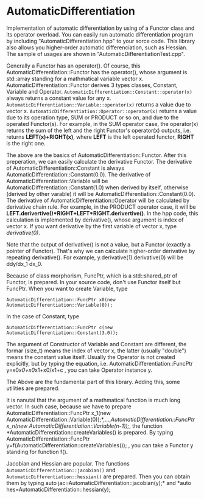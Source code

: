 # AutomaticDifferentiation
Implementation of automatic differentiation by using of a Functor class and its operator overload.
You can easily run automatic differentiation program by including "AutomaticDifferentiation.hpp" to your sorce code.
This library also allows you higher-order automatic differenciation, such as Hessian.
The sample of usages are shown in "AutomaticDifferentiationTest.cpp".

Generally a Functor has an operator().
Of course, this AutomaticDifferentiation::Functor has the operator(),
whose argument is std::array standing for a mathmatical variable vector x.
AutomaticDifferentiation::Functor derives 3 types classes, Constant, Variable and Operator.
`AutomaticDifferentiation::Constant::operator(x)` always returns a constant value for any x.
`AutomaticDifferentiation::Variable::operator(x)` returns a value due to vector x.
`AutomaticDifferentiation::Operator::operator(x)` returns a value due to its operation type, SUM or PRODUCT or so on,
and due to the operated Functor(s).
For example, in the SUM operator case, the operator(x) returns the sum of the left and the right Functor's operator(x) outputs,
i.e. returns **LEFT(x)+RIGHT(x)**, where **LEFT** is the left operated functor, **RIGHT** is the right one.

The above are the basics of AutomaticDifferentiation::Functor.
After this preperation, we can easily calculate the derivative Functor.
The derivative of AutomaticDifferentiation::Constant is always AutomaticDifferentiation::Constant(0.0).
The derivative of AutomaticDifferentiation::Variable will be AutomaticDifferentiation::Constant(1.0) when derived by itself,
otherwise (derived by other varable) it will be AutomaticDifferentiation::Constant(0.0).
The derivative of AutomaticDifferentiation::Operator will be calculated by derivative chain rule.
For example, in the PRODUCT operator case, it will be **LEFT.derivertive()\*RIGHT+LEFT\*RIGHT.derivertive()**.
In the hpp code, this calculation is implemented by derivative(), whose argument is index of vector x.
If you want derivative by the first variable of vector x, type *derivative(0)*.

Note that the output of derivative() is not a value, but a Functor (exactly a pointer of Functor).
That's why we can calculate higher-order derivative by repeating derivative(). For example, y.derivative(1).derivative(0) will be ddy/dx_1 dx_0.

Because of class morphorism, FuncPtr, which is a std::shared_ptr of Functor, is prepared.
In your source code, don't use Functor itself but FuncPtr.
When you want to create Variable, type

    AutomaticDifferentiation::FuncPtr x0(new AutomaticDifferentiation::Variable(0));

In the case of Constant, type

    AutomaticDifferentiation::FuncPtr c(new AutomaticDifferentiation::Constant(3.0));

The argument of Constructor of Variable and Constant are different,
the formar (size_t) means the index of vector x, the latter (usually "double") means the constant value itself.
Usually the Operator is not created explicitly,
but by typing the equation, i.e.
    AutomaticDifferentiation::FuncPtr y=x0*x0+x0*x1+x0/x1+c
, you can take Operator instance y.

The Above are the fundamental part of this library. Adding this, some utilities are prepared.

It is nanutal that the argument of a mathmatical function is much long vector.
In such case, because we have to prepare
    AutomaticDifferentiation::FuncPtr x_1(new AutomaticDifferentiation::Variable(0));*,...,*AutomaticDifferentiation::FuncPtr x_n(new AutomaticDifferentiation::Variable(n-1));*, the function *AutomaticDifferentiation::createVariables()
is prepared.
By typing
    AutomaticDifferentiation::FuncPtr y=f(AutomaticDifferentiation::createVariables());
, you can take a Functor y standing for function f().

Jacobian and Hessian are popular.
The functions `AutomaticDifferentiation::jacobian()` and `AutomaticDifferentiation::hessian()` are prepared.
Then you can obtain them by typing
    auto jac=AutomaticDifferentiation::jacobian(y);* and *auto hes=AutomaticDifferentiation::hessian(y);

